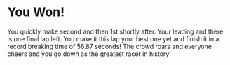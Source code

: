 # You Won!  
You quickly make second and then 1st shortly after. Your leading and there is one final lap left. You make it this lap your best one yet and finish it in a record breaking time of 56.87 seconds! The crowd roars and everyone cheers and you go down as the greatest racer in history!  

![]()


